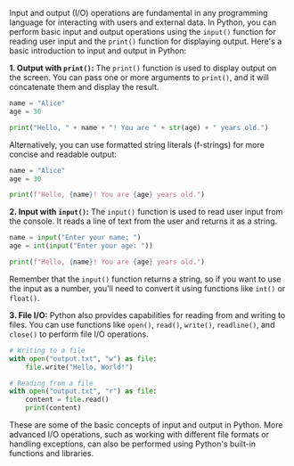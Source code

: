 Input and output (I/O) operations are fundamental in any programming language for interacting with users and external data. In Python, you can perform basic input and output operations using the `input()` function for reading user input and the `print()` function for displaying output. Here's a basic introduction to input and output in Python:

**1. Output with `print()`:**
The `print()` function is used to display output on the screen. You can pass one or more arguments to `print()`, and it will concatenate them and display the result.

```python
name = "Alice"
age = 30

print("Hello, " + name + "! You are " + str(age) + " years old.")
```

Alternatively, you can use formatted string literals (f-strings) for more concise and readable output:

```python
name = "Alice"
age = 30

print(f"Hello, {name}! You are {age} years old.")
```

**2. Input with `input()`:**
The `input()` function is used to read user input from the console. It reads a line of text from the user and returns it as a string.

```python
name = input("Enter your name: ")
age = int(input("Enter your age: "))

print(f"Hello, {name}! You are {age} years old.")
```

Remember that the `input()` function returns a string, so if you want to use the input as a number, you'll need to convert it using functions like `int()` or `float()`.

**3. File I/O:**
Python also provides capabilities for reading from and writing to files. You can use functions like `open()`, `read()`, `write()`, `readline()`, and `close()` to perform file I/O operations.

```python
# Writing to a file
with open("output.txt", "w") as file:
    file.write("Hello, World!")

# Reading from a file
with open("output.txt", "r") as file:
    content = file.read()
    print(content)
```

These are some of the basic concepts of input and output in Python. More advanced I/O operations, such as working with different file formats or handling exceptions, can also be performed using Python's built-in functions and libraries.
